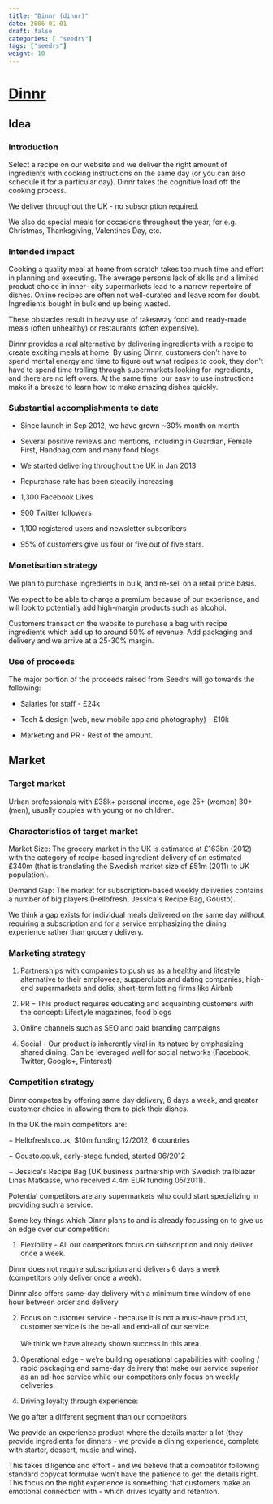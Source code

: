 ```yaml
---
title: "Dinnr (dinnr)"
date: 2006-01-01
draft: false
categories: [ "seedrs"]
tags: ["seedrs"]
weight: 10
---
```


# [Dinnr](https://www.seedrs.com/dinnr)

## Idea

### Introduction

Select a recipe on our website and we deliver the right amount of ingredients with cooking instructions on the same day (or you can also schedule it for a particular day). Dinnr takes the cognitive load off the cooking process.

We deliver throughout the UK - no subscription required.

We also do special meals for occasions throughout the year, for e.g. Christmas, Thanksgiving, Valentines Day, etc.

### Intended impact

Cooking a quality meal at home from scratch takes too much time and effort in planning and executing. The average person’s lack of skills and a limited product choice in inner- city supermarkets lead to a narrow repertoire of dishes. Online recipes are often not well-curated and leave room for doubt. Ingredients bought in bulk end up being wasted.

These obstacles result in heavy use of takeaway food and ready-made meals (often unhealthy) or restaurants (often expensive).

Dinnr provides a real alternative by delivering ingredients with a recipe to create exciting meals at home. By using Dinnr, customers don't have to spend mental energy and time to figure out what recipes to cook, they don't have to spend time trolling through supermarkets looking for ingredients, and there are no left overs. At the same time, our easy to use instructions make it a breeze to learn how to make amazing dishes quickly.

### Substantial accomplishments to date

- Since launch in Sep 2012, we have grown ~30% month on month

- Several positive reviews and mentions, including in Guardian, Female First, Handbag,com and many food blogs

- We started delivering throughout the UK in Jan 2013

- Repurchase rate has been steadily increasing

- 1,300 Facebook Likes

- 900 Twitter followers

- 1,100 registered users and newsletter subscribers

- 95% of customers give us four or five out of five stars.

### Monetisation strategy

We plan to purchase ingredients in bulk, and re-sell on a retail price basis.

We expect to be able to charge a premium because of our experience, and will look to potentially add high-margin products such as alcohol.

Customers transact on the website to purchase a bag with recipe ingredients which add up to around 50% of revenue. Add packaging and delivery and we arrive at a 25-30% margin.

### Use of proceeds

The major portion of the proceeds raised from Seedrs will go towards the following:

- Salaries for staff - £24k

- Tech &amp; design (web, new mobile app and photography) - £10k

- Marketing and PR - Rest of the amount.

## Market

### Target market

Urban professionals with £38k+ personal income, age 25+ (women) 30+ (men), usually couples with young or no children.

### Characteristics of target market

Market Size: The grocery market in the UK is estimated at £163bn (2012) with the category of recipe-based ingredient delivery of an estimated £340m (that is translating the Swedish market size of £51m (2011) to UK population).

Demand Gap: The market for subscription-based weekly deliveries contains a number of big players (Hellofresh, Jessica's Recipe Bag, Gousto).

We think a gap exists for individual meals delivered on the same day without requiring a subscription and for a service emphasizing the dining experience rather than grocery delivery.

### Marketing strategy

1. Partnerships with companies to push us as a healthy and lifestyle alternative to their employees; supperclubs and dating companies; high-end supermarkets and delis; short-term letting firms like Airbnb

2. PR – This product requires educating and acquainting customers with the concept: Lifestyle magazines, food blogs

3. Online channels such as SEO and paid branding campaigns

4. Social - Our product is inherently viral in its nature by emphasizing shared dining. Can be leveraged well for social networks (Facebook, Twitter, Google+, Pinterest)

### Competition strategy

Dinnr competes by offering same day delivery, 6 days a week, and greater customer choice in allowing them to pick their dishes.

In the UK the main competitors are:

− Hellofresh.co.uk, $10m funding 12/2012, 6 countries

− Gousto.co.uk, early-stage funded, started 06/2012

− Jessica's Recipe Bag (UK business partnership with Swedish trailblazer Linas Matkasse, who received 4.4m EUR funding 05/2011).

Potential competitors are any supermarkets who could start specializing in providing such a service.

Some key things which Dinnr plans to and is already focussing on to give us an edge over our competition:

1. Flexibility - All our competitors focus on subscription and only deliver once a week.

Dinnr does not require subscription and delivers 6 days a week (competitors only deliver once a week).

Dinnr also offers same-day delivery with a minimum time window of one hour between order and delivery

2. Focus on customer service - because it is not a must-have product, customer service is the be-all and end-all of our service. <br> <br>We think we have already shown success in this area.

3. Operational edge - we’re building operational capabilities with cooling / rapid packaging and same-day delivery that make our service superior as an ad-hoc service while our competitors only focus on weekly deliveries.

4. Driving loyalty through experience:

We go after a different segment than our competitors

We provide an experience product where the details matter a lot (they provide ingredients for dinners - we provide a dining experience, complete with starter, dessert, music and wine).

This takes diligence and effort - and we believe that a competitor following standard copycat formulae won’t have the patience to get the details right. This focus on the right experience is something that customers make an emotional connection with - which drives loyalty and retention.

